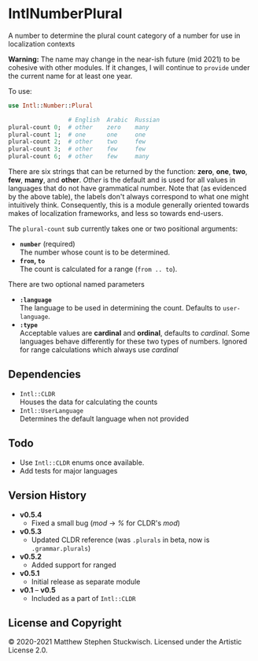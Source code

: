# IntlNumberPlural
A number to determine the plural count category of a number for use in localization contexts

**Warning:** The name may change in the near-ish future (mid 2021) to be cohesive with other modules. 
If it changes, I will continue to `provide` under the current name for at least one year.

To use:

```raku
use Intl::Number::Plural

                 # English  Arabic  Russian
plural-count 0;  # other    zero    many
plural-count 1;  # one      one     one
plural-count 2;  # other    two     few
plural-count 3;  # other    few     few
plural-count 6;  # other    few     many
```

There are six strings that can be returned by the function: **zero**, **one**, **two**, **few**, **many**, and **other**.
*Other* is the default and is used for all values in languages that do not have grammatical number.
Note that (as evidenced by the above table), the labels don't always correspond to what one might intuitively think.
Consequently, this is a module generally oriented towards makes of localization frameworks, and less so towards end-users.

The `plural-count` sub currently takes one or two positional arguments:

  * **`number`** (required)  
  The number whose count is to be determined.
  * **`from`, `to`**  
  The count is calculated for a range (`from .. to`).
  
There are two optional named parameters

  * **`:language`**  
  The language to be used in determining the count.  Defaults to `user-language`.
  * **`:type`**  
  Acceptable values are **cardinal** and **ordinal**, defaults to *cardinal*.  Some languages behave differently for these two types of numbers.  Ignored for range calculations which always use *cardinal*
  
## Dependencies

  * `Intl::CLDR`  
  Houses the data for calculating the counts
  * `Intl::UserLanguage`  
  Determines the default language when not provided
  
## Todo

  * Use `Intl::CLDR` enums once available.
  * Add tests for major languages

## Version History
  * **v0.5.4**
    * Fixed a small bug (*mod* → *%* for CLDR's *mod*)
  * **v0.5.3**
    * Updated CLDR reference (was `.plurals` in beta, now is `.grammar.plurals`)
  * **v0.5.2**
    * Added support for ranged 
  * **v0.5.1**  
    * Initial release as separate module
  * **v0.1** – **v0.5**  
    * Included as a part of `Intl::CLDR`
  
## License and Copyright

© 2020-2021 Matthew Stephen Stuckwisch.
Licensed under the Artistic License 2.0.